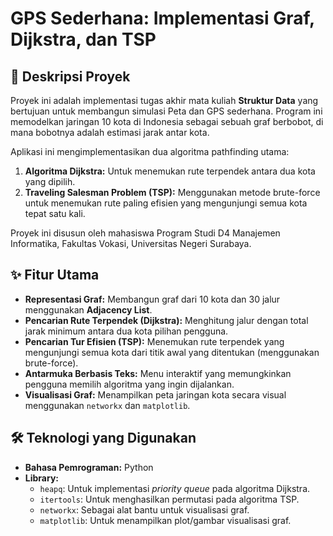 # GPS Sederhana: Implementasi Graf, Dijkstra, dan TSP

## 📜 Deskripsi Proyek

Proyek ini adalah implementasi tugas akhir mata kuliah **Struktur Data** yang bertujuan untuk membangun simulasi Peta dan GPS sederhana. Program ini memodelkan jaringan 10 kota di Indonesia sebagai sebuah graf berbobot, di mana bobotnya adalah estimasi jarak antar kota.

Aplikasi ini mengimplementasikan dua algoritma pathfinding utama:
1.  **Algoritma Dijkstra:** Untuk menemukan rute terpendek antara dua kota yang dipilih.
2.  **Traveling Salesman Problem (TSP):** Menggunakan metode brute-force untuk menemukan rute paling efisien yang mengunjungi semua kota tepat satu kali.

Proyek ini disusun oleh mahasiswa Program Studi D4 Manajemen Informatika, Fakultas Vokasi, Universitas Negeri Surabaya.

## ✨ Fitur Utama

* **Representasi Graf:** Membangun graf dari 10 kota dan 30 jalur menggunakan **Adjacency List**.
* **Pencarian Rute Terpendek (Dijkstra):** Menghitung jalur dengan total jarak minimum antara dua kota pilihan pengguna.
* **Pencarian Tur Efisien (TSP):** Menemukan rute terpendek yang mengunjungi semua kota dari titik awal yang ditentukan (menggunakan brute-force).
* **Antarmuka Berbasis Teks:** Menu interaktif yang memungkinkan pengguna memilih algoritma yang ingin dijalankan.
* **Visualisasi Graf:** Menampilkan peta jaringan kota secara visual menggunakan `networkx` dan `matplotlib`.

## 🛠️ Teknologi yang Digunakan

* **Bahasa Pemrograman:** Python
* **Library:**
    * `heapq`: Untuk implementasi *priority queue* pada algoritma Dijkstra.
    * `itertools`: Untuk menghasilkan permutasi pada algoritma TSP.
    * `networkx`: Sebagai alat bantu untuk visualisasi graf.
    * `matplotlib`: Untuk menampilkan plot/gambar visualisasi graf.
